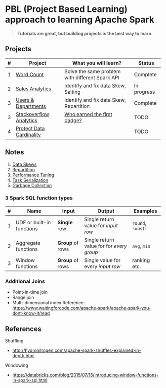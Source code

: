 # PBL (Project Based Learning) approach to learning Apache Spark

> **Tutorials are great, but building projects is the best way to learn.**

## Projects

|#|Project|What you will learn?|Status|
|-----|----|-------|-------|
|1|[Word Count](../docs/projects/WordCount.md)|Solve the same problem with different Spark API|Complete|
|2|[Sales Analytics](../docs/projects/Sales.md) |Identify and fix data Skew, Salting|In progress|
|3|[Users & Departments]()|Identify and fix data Skew, Repartition| Complete|
|3|[Stackoverflow Analytics](../docs/projects/Stackoverflow.md)|[Who earned the first badge?](https://www.youtube.com/watch?v=6nEBu6CtUng) |TODO|
|4|[Protect Data Cardinality](https://www.linkedin.com/pulse/protecting-your-data-cardinality-michael-spector/)| |TODO|

## Notes

1. [Data Skews](../docs/skew/Reference.md)
2. [Repartition](../docs/repartition/Reference.md)
2. [Performance Tuning](../docs/PerfTuning.md)
3. [Task Serialization](../docs/serialize/Reference.md)
3. [Garbage Collection](../docs/garbage-collection/Reference.md)

### 3 Spark SQL function types

| # | Name| Input| Output| Examples|
|---|-----|------|-------|---------|
|1| UDF or built-in functions|**Single** row | Single return value for *input row*| `round`, `substr`|
|2| Aggregate functions| **Group** of rows| Single return value for for *every group*| `avg`, `min` |
|3| Window functions| **Group** of rows| Single value for every *input row*| ranking etc. |

### Additional Joins

- Point-in-time join
- Range join
- Multi-dimensional index
Reference: https://www.waitingforcode.com/apache-spark/apache-spark-you-dont-know-it/read

## References

Shuffling

- http://hydronitrogen.com/apache-spark-shuffles-explained-in-depth.html

Windowing

- https://databricks.com/blog/2015/07/15/introducing-window-functions-in-spark-sql.html
